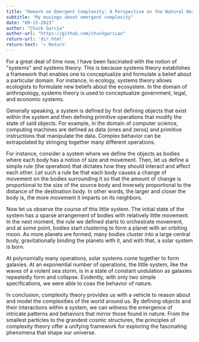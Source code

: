 ```yaml
---
title: "Remark on Emergent Complexity: A Perspective on the Natural World"
subtitle: "My musings about emergent complexity"
date: "09-15-2023"
author: "Chuck Garcia"
author-url: "https://github.com/chuckgarcian"
return-url: 'dir.html'
return-text: '← Return'
---
```


For a great deal of time now, I have been fascinated with the notion of "systems" and systems theory. This is because systems theory establishes a framework that enables one to conceptualize and formulate a belief about a particular domain. For instance, in ecology, systems theory allows ecologists to formulate new beliefs about the ecosystem. In the domain of anthropology, systems theory is used to conceptualize government, legal, and economic systems.

Generally speaking, a system is defined by first defining objects that exist within the system and then defining primitive operations that modify the state of said objects. For example, in the domain of computer science, computing machines are defined as data (ones and zeros) and primitive instructions that manipulate the data. Complex behavior can be extrapolated by stringing together many different operations.

For instance, consider a system where we define the objects as bodies where each body has a notion of size and movement. Then, let us define a simple rule (the operation) that dictates how they should interact and affect each other. Let such a rule be that each body causes a change of movement on the bodies surrounding it so that the amount of change is proportional to the size of the source body and inversely proportional to the distance of the destination body. In other words, the larger and closer the body is, the more movement it imparts on its neighbors.

Now let us observe the course of this little system. The initial state of the system has a sparse arrangement of bodies with relatively little movement. In the next moment, the rule we defined starts to orchestrate movement, and at some point, bodies start clustering to form a planet with an orbiting moon. As more planets are formed, many bodies cluster into a large central body, gravitationally binding the planets with it, and with that, a solar system is born.

At polynomially many operations, solar systems come together to form galaxies. At an exponential number of operations, the little system, like the waves of a violent sea storm, is in a state of constant undulation as galaxies repeatedly form and collapse. Evidently, with only two simple specifications, we were able to coax the behavior of nature.

In conclusion, complexity theory provides us with a vehicle to reason about and model the complexities of the world around us. By defining objects and their interactions within a system, we can witness the emergence of intricate patterns and behaviors that mirror those found in nature. From the smallest particles to the grandest cosmic structures, the principles of complexity theory offer a unifying framework for exploring the fascinating phenomena that shape our universe.